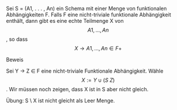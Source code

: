 Sei S = (A1, . . . , An) ein Schema mit einer Menge von funktionalen
Abhängigkeiten F. Falls F eine nicht-triviale funktionale Abhängigkeit
enthält, dann gibt es eine echte Teilmenge X von $$ {A1, . . . , An} $$, so dass
$$ X → {A1, . . . , An} ∈ F+ $$

Beweis

Sei Y → Z ∈ F eine nicht-triviale Funktionale Abhängigkeit. Wähle
$$ X := Y ∪ (S \ Z) $$.
Wir müssen noch zeigen, dass X ist in S aber nicht gleich.

Übung: S \ X ist nicht gleicht als Leer Menge. 
